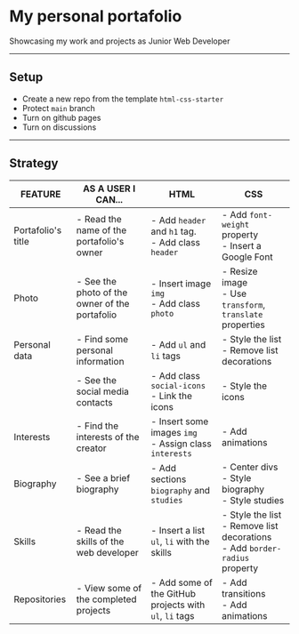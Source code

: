 # My personal portafolio

Showcasing my work and projects as Junior Web Developer

---

## Setup

- Create a new repo from the template `html-css-starter`
- Protect `main` branch
- Turn on github pages
- Turn on discussions

---

## Strategy

| FEATURE            | AS A USER I CAN...                             | HTML                                                       | CSS                                                                                 |
| ------------------ | ---------------------------------------------- | ---------------------------------------------------------- | ----------------------------------------------------------------------------------- |
| Portafolio's title | - Read the name of the portafolio's owner      | - Add `header` and `h1` tag. <br> - Add class `header`     | - Add `font-weight` property <br> - Insert a Google Font                            |
| Photo              | - See the photo of the owner of the portafolio | - Insert image `img` <br> - Add class `photo`              | - Resize image <br> - Use `transform`, `translate` properties                       |
| Personal data      | - Find some personal information               | - Add `ul` and `li` tags                                   | - Style the list <br> - Remove list decorations                                     |
|                    | - See the social media contacts                | - Add class `social-icons` <br> - Link the icons           | - Style the icons                                                                   |
| Interests          | - Find the interests of the creator            | - Insert some images `img` <br> - Assign class `interests` | - Add animations                                                                    |
| Biography          | - See a brief biography                        | - Add sections `biography` and `studies`                   | - Center divs <br> - Style biography <br> - Style studies                           |
| Skills             | - Read the skills of the web developer         | - Insert a list `ul`, `li` with the skills                 | - Style the list <br> - Remove list decorations <br> - Add `border-radius` property |
| Repositories       | - View some of the completed projects          | - Add some of the GitHub projects with `ul`, `li` tags     | - Add transitions <br> - Add animations                                             |
